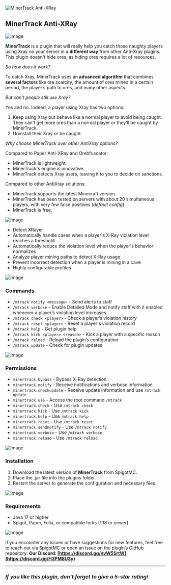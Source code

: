 ![MinerTrack Anti-XRay](https://www.spigotmc.org/attachments/overview-png.861154/)

## MinerTrack Anti-XRay

![Image](https://www.spigotmc.org/attachments/overview-png.861155/)

**MinerTrack** is a plugin that will really help you catch those naughty players using Xray on your server in a **different way** from other Anti-Xray plugins. This plugin doesn't hide ores, as hiding ores requires a lot of resources.

*So how does it work?*

To catch Xray, MinerTrack uses an **advanced algorithm** that combines **several factors** like ore scarcity, the amount of ores mined in a certain period, the player’s path to ores, and many other aspects.

*But can't people still use Xray?*

Yes and no. Indeed, a player using Xray has two options:
1. Keep using Xray but behave like a normal player to avoid being caught. They can't get more ores than a normal player or they’ll be caught by MinerTrack.
2. Uninstall their Xray or be caught.

*Why choose MinerTrack over other AntiXray options?*

Compared to Paper Anti-XRay and Orebfuscator:
- MinerTrack is lightweight.
- MinerTrack's engine is innovative.
- MinerTrack detects Xray users, leaving it to you to decide on sanctions.

Compared to other AntiXray solutions:
- MinerTrack supports the latest Minecraft version.
- MinerTrack has been tested on servers with about 20 simultaneous players, with very few false positives (*default config*).
- MinerTrack is free.

![Image](https://www.spigotmc.org/attachments/overview-png.861152/)

- Detect XRayer
- Automatically handle cases when a player's X-Ray violation level reaches a threshold
- Automatically reduce the violation level when the player's behavior normalizes
- Analyze player mining paths to detect X-Ray usage
- Prevent incorrect detection when a player is mining in a cave
- Highly configurable profiles

![Image](https://www.spigotmc.org/attachments/overview-png.861150/)

### Commands
- `/mtrack notify <message>` - Send alerts to staff
- `/mtrack verbose` - Enable Detailed Mode and notify staff with it enabled whenever a player’s violation level increases
- `/mtrack check <player>` - Check a player’s violation history
- `/mtrack reset <player>` - Reset a player's violation record
- `/mtrack help` - Get plugin help
- `/mtrack kick <player> <reason>` - Kick a player with a specific reason
- `/mtrack reload` - Reload the plugin’s configuration
- `/mtrack update` - Check for plugin updates

![Image](https://www.spigotmc.org/attachments/overview-png.861156/)

### Permissions
- `minertrack.bypass` - Bypass X-Ray detection
- `minertrack.notify` - Receive notifications and verbose information
- `minertrack.checkupdate` - Receive update information and use `/mtrack update`
- `minertrack.use` - Access the root command `/mtrack`
- `minertrack.check` - Use `/mtrack check`
- `minertrack.kick` - Use `/mtrack kick`
- `minertrack.help` - Use `/mtrack help`
- `minertrack.reset` - Use `/mtrack reset`
- `minertrack.sendnotify` - Use `/mtrack notify`
- `minertrack.verbose` - Use `/mtrack verbose`
- `minertrack.reload` - Use `/mtrack reload`

![Image](https://www.spigotmc.org/attachments/overview-png.861153/)

### Installation
1. Download the latest version of **MinerTrack** from SpigotMC.
2. Place the .jar file into the plugins folder.
3. Restart the server to generate the configuration and necessary files.

![Image](https://www.spigotmc.org/attachments/overview-png.861163/)

### Requirements
- Java 17 or higher
- Spigot, Paper, Folia, or compatible forks (1.18 or newer)

![Image](https://www.spigotmc.org/attachments/overview-png.861157/)

If you encounter any issues or have suggestions for new features, feel free to reach out via SpigotMC or open an issue on the plugin’s GitHub repository.
**Our Discord: [https://discord.gg/nvW5SrtW](https://discord.gg/H3PM8U3y)**

---

### *If you like this plugin, don’t forget to give a 5-star rating!*